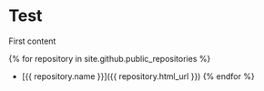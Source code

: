 # Test

First content

{% for repository in site.github.public_repositories %}
  * [{{ repository.name }}]({{ repository.html_url }})
{% endfor %}

